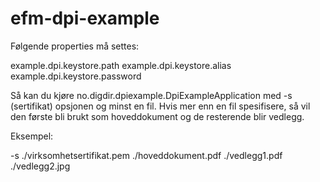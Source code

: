 # efm-dpi-example

Følgende properties må settes:

example.dpi.keystore.path
example.dpi.keystore.alias
example.dpi.keystore.password

Så kan du kjøre no.digdir.dpiexample.DpiExampleApplication med -s (sertifikat) opsjonen og minst en fil.
Hvis mer enn en fil spesifisere, så vil den første bli brukt som hoveddokument og de resterende blir vedlegg. 

Eksempel:

-s ./virksomhetsertifikat.pem ./hoveddokument.pdf ./vedlegg1.pdf ./vedlegg2.jpg

